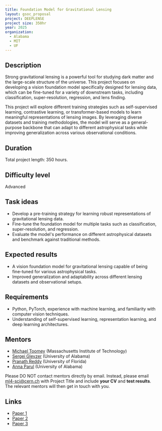 ```yaml
---
title: Foundation Model for Gravitational Lensing
layout: gsoc_proposal
project: DEEPLENSE
project size: 350hr
year: 2025
organization:
  - Alabama
  - MIT
  - UF
---
```


## Description

Strong gravitational lensing is a powerful tool for studying dark matter and the large-scale structure of the universe. This project focuses on developing a vision foundation model specifically designed for lensing data, which can be fine-tuned for a variety of downstream tasks, including classification, super-resolution, regression, and lens finding. 

This project will explore different training strategies such as self-supervised learning, contrastive learning, or transformer-based models to learn meaningful representations of lensing images. By leveraging diverse datasets and training methodologies, the model will serve as a general-purpose backbone that can adapt to different astrophysical tasks while improving generalization across various observational conditions.

## Duration

Total project length: 350 hours.

## Difficulty level

Advanced

## Task ideas
 * Develop a pre-training strategy for learning robust representations of gravitational lensing data.
 * Fine-tune the foundation model for multiple tasks such as classification, super-resolution, and regression.
 * Evaluate the model's performance on different astrophysical datasets and benchmark against traditional methods.

## Expected results
 *  A vision foundation model for gravitational lensing capable of being fine-tuned for various astrophysical tasks.
 *  Improved generalization and adaptability across different lensing datasets and observational setups.

## Requirements
 * Python, PyTorch, experience with machine learning, and familiarity with computer vision techniques.
 * Understanding of self-supervised learning, representation learning, and deep learning architectures.

<!-- ## Test
Please use this [link](https://docs.google.com/document/d/1P8SC5bh7twrWta4MD8jpn5kwEmoIAYlDd39iVWRkkq8/edit?usp=sharing) to access the test for this project. -->

## Mentors
  * [Michael Toomey](mailto:ml4-sci@cern.ch) (Massachusetts Institute of Technology)
  * [Sergei Gleyzer](mailto:ml4-sci@cern.ch) (University of Alabama)
  * [Pranath Reddy](mailto:ml4-sci@cern.ch) (University of Florida)
  * [Anna Parul](mailto:ml4-sci@cern.ch) (University of Alabama)


Please DO NOT contact mentors directly by email. Instead, please email [ml4-sci@cern.ch](mailto:ml4-sci@cern.ch) with Project Title and include **your CV** and **test results**. The relevant mentors will then get in touch with you. 


## Links
  * [Paper 1](https://arxiv.org/abs/2008.12731)
  * [Paper 2](https://arxiv.org/abs/1909.07346)
  * [Paper 3](https://arxiv.org/abs/2112.12121)
  
